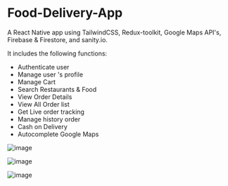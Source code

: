 # Food-Delivery-App
A React Native app using TailwindCSS, Redux-toolkit, Google Maps API's, Firebase & Firestore, and sanity.io.

It includes the following functions:
- Authenticate user
- Manage user 's profile
- Manage Cart
- Search Restaurants & Food
- View Order Details
- View All Order list
- Get Live order tracking
- Manage history order
- Cash on Delivery
- Autocomplete Google Maps

![image](https://user-images.githubusercontent.com/74124060/227833894-0b55f272-2a7e-4686-8559-075448171529.png)

![image](https://user-images.githubusercontent.com/74124060/227833977-7702f97a-fcf6-4bd2-bf31-10705773e4f2.png)

![image](https://user-images.githubusercontent.com/74124060/227834017-cf219ba7-7de1-4595-8b8b-128f0e208985.png)
